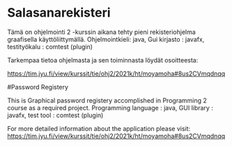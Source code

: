 # Salasanarekisteri

Tämä on ohjelmointi 2 -kurssin aikana tehty pieni rekisteriohjelma graafisella käyttöliittymällä. 
Ohjelmointkieli: java,
Gui kirjasto   : javafx,
testityökalu   : comtest (plugin)

Tarkempaa tietoa ohjelmasta ja sen toiminnasta löydät osoitteesta:

<https://tim.jyu.fi/view/kurssit/tie/ohj2/2021k/ht/moyamoha#8us2CVmqdnqq>

#Password Registery

This is Graphical password registery accomplished in Programming 2 course as a required project.
Programming language : java, 
GUI library          : javafx,
test tool            : comtest (plugin)

For more detailed information about the application please visit:
<https://tim.jyu.fi/view/kurssit/tie/ohj2/2021k/ht/moyamoha#8us2CVmqdnqq>


